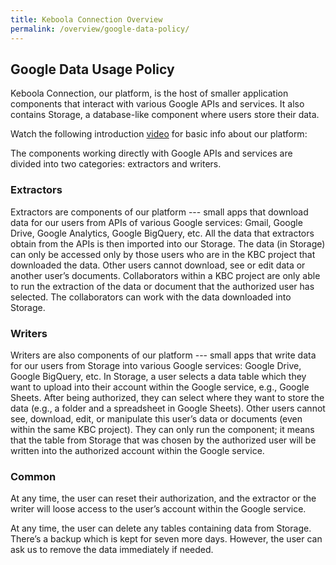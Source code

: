 ```yaml
---
title: Keboola Connection Overview
permalink: /overview/google-data-policy/
---
```


## Google Data Usage Policy
Keboola Connection, our platform, is the host of smaller application components that interact with various Google APIs and services. 
It also contains Storage, a database-like component where users store their data.

Watch the following introduction [video](https://youtu.be/g-VBfkV4xfc) for basic info about our platform:

The components working directly with Google APIs and services are divided into two categories: extractors and writers.


### Extractors
Extractors are components of our platform --- small apps that download data for our users from APIs of various Google services: 
Gmail, Google Drive, Google Analytics, Google BigQuery, etc.
All the data that extractors obtain from the APIs is then imported into our Storage.
The data (in Storage) can only be accessed only by those users who are in the KBC project that downloaded the data.
Other users cannot download, see or edit data or another user’s documents. Collaborators within a KBC project are only able to run 
the extraction of the data or document that the authorized user has selected. The collaborators can work with the data downloaded into Storage.

### Writers
Writers are also components of our platform --- small apps that write data for our users from Storage into various Google services: Google Drive, Google BigQuery, etc.
In Storage, a user selects a data table which they want to upload into their account within the Google service, e.g., Google Sheets.
After being authorized, they can select where they want to store the data (e.g., a folder and a spreadsheet in Google Sheets).
Other users cannot see, download, edit, or manipulate this user’s data or documents (even within the same KBC project). 
They can only run the component; it means that the table from Storage that was chosen by the authorized user will be written into the authorized account within the Google service.

### Common
At any time, the user can reset their authorization, and the extractor or the writer will loose access to the user’s account within the Google service.

At any time, the user can delete any tables containing data from Storage. There’s a backup which is kept for seven more days. 
However, the user can ask us to remove the data immediately if needed.

